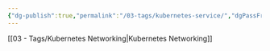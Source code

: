 ```yaml
---
{"dg-publish":true,"permalink":"/03-tags/kubernetes-service/","dgPassFrontmatter":true}
---
```


[[03 - Tags/Kubernetes Networking\|Kubernetes Networking]]